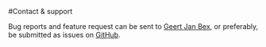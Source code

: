 #Contact &amp; support

Bug reports and feature request can be sent to
[Geert Jan Bex](mailto:geertjan.bex@uhasselt.be), or preferably, be
submitted as issues on [GitHub](https://github.com/gjbex/worker).
